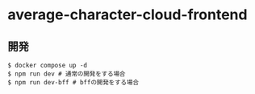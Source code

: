 # average-character-cloud-frontend
## 開発
```
$ docker compose up -d
$ npm run dev # 通常の開発をする場合
$ npm run dev-bff # bffの開発をする場合
```
